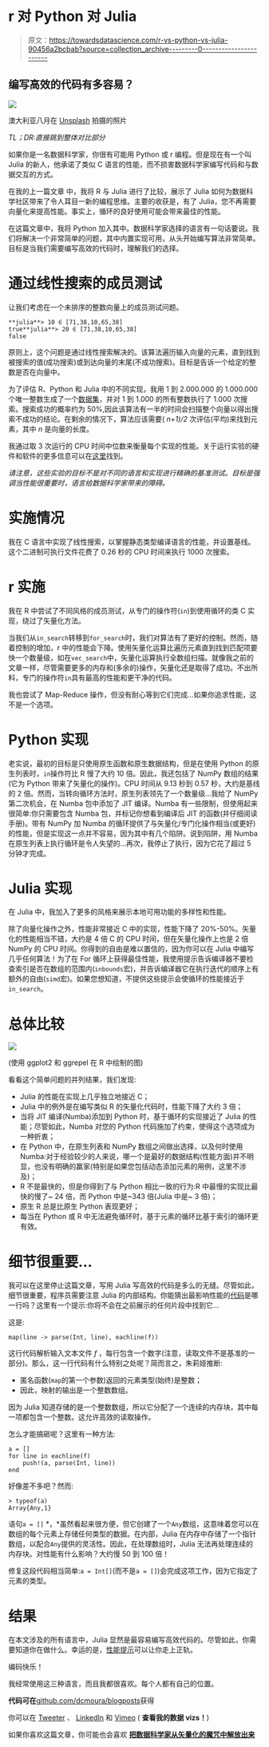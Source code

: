 # r 对 Python 对 Julia

> 原文：<https://towardsdatascience.com/r-vs-python-vs-julia-90456a2bcbab?source=collection_archive---------0----------------------->

## 编写高效的代码有多容易？

![](img/d88c78d6f983123dcdf5f9a73fcd6b6b.png)

澳大利亚八月在 [Unsplash](https://unsplash.com/?utm_source=unsplash&utm_medium=referral&utm_content=creditCopyText) 拍摄的照片

*TL；DR:直接跳到整体对比部分*

如果你是一名数据科学家，你很有可能用 Python 或 r 编程。但是现在有一个叫 Julia 的新人，他承诺了类似 C 语言的性能，而不损害数据科学家编写代码和与数据交互的方式。

在我的上一篇文章 中，我将 R 与 Julia 进行了比较，展示了 Julia 如何为数据科学社区带来了令人耳目一新的编程思维。主要的收获是，有了 Julia，您不再需要向量化来提高性能。事实上，循环的良好使用可能会带来最佳的性能。

在这篇文章中，我将 Python 加入其中。数据科学家选择的语言有一句话要说。我们将解决一个非常简单的问题，其中内置实现可用，从头开始编写算法非常简单。目标是当我们需要编写高效的代码时，理解我们的选择。

# 通过线性搜索的成员测试

让我们考虑在一个未排序的整数向量上的成员测试问题。

```
**julia**> 10 ∈ [71,38,10,65,38]
true**julia**> 20 ∈ [71,38,10,65,38]
false
```

原则上，这个问题是通过线性搜索解决的。该算法遍历输入向量的元素，直到找到被搜索的值(成功搜索)或到达向量的末尾(不成功搜索)。目标是告诉一个给定的整数是否在向量中。

为了评估 R、Python 和 Julia 中的不同实现，我用 1 到 2.000.000 的 1.000.000 个唯一整数生成了一个[数据集](https://github.com/dcmoura/blogposts/raw/master/r_python_julia/vec.txt)，并对 1 到 1.000 的所有整数执行了 1.000 次搜索。搜索成功的概率约为 50%,因此该算法有一半的时间会扫描整个向量以得出搜索不成功的结论。在剩余的情况下，算法应该需要( *n+1)/2* 次评估(平均)来找到元素，其中 *n* 是向量的长度。

我通过取 3 次运行的 CPU 时间中位数来衡量每个实现的性能。关于运行实验的硬件和软件的更多信息可以在[这里](https://github.com/dcmoura/blogposts/blob/master/r_python_julia/README)找到。

*请注意，这些实验的目标不是对不同的语言和实现进行精确的基准测试。目标是强调当性能很重要时，语言给数据科学家带来的障碍。*

# 实施情况

我在 C 语言中实现了线性搜索，以掌握静态类型编译语言的性能，并设置基线。这个二进制可执行文件花费了 0.26 秒的 CPU 时间来执行 1000 次搜索。

# r 实施

我在 R 中尝试了不同风格的成员测试，从专门的操作符(`in`)到使用循环的类 C 实现，绕过了矢量化方法。

当我们从`in_search`转移到`for_search`时，我们对算法有了更好的控制。然而，随着控制的增加，r 中的性能会下降。使用矢量化运算比遍历元素直到找到匹配项要快一个数量级，如在`vec_search`中，矢量化运算执行全数组扫描。就像我之前的文章一样，尽管需要更多的内存和(多余的)操作，矢量化还是取得了成功。不出所料，专门的操作符`in`具有最高的性能和更干净的代码。

我也尝试了 Map-Reduce 操作，但没有耐心等到它们完成…如果你追求性能，这不是一个选项。

# Python 实现

老实说，最初的目标是只使用原生函数和原生数据结构，但是在使用 Python 的原生列表时，`in`操作符比 R 慢了大约 10 倍。因此，我还包括了 NumPy 数组的结果(它为 Python 带来了矢量化的操作)。CPU 时间从 9.13 秒到 0.57 秒，大约是基线的 2 倍。然而，当转向循环方法时，原生列表领先了一个数量级…我给了 NumPy 第二次机会，在 Numba 包中添加了 JIT 编译。Numba 有一些限制，但使用起来很简单:你只需要包含 Numba 包，并标记你想看到编译后 JIT 的函数(并仔细阅读手册)。带有 NumPy 加 Numba 的循环提供了与矢量化/专门化操作相当(或更好)的性能，但是实现这一点并不容易，因为其中有几个陷阱。说到陷阱，用 Numba 在原生列表上执行循环是令人失望的…再次，我停止了执行，因为它花了超过 5 分钟才完成。

# Julia 实现

在 Julia 中，我加入了更多的风格来展示本地可用功能的多样性和性能。

除了向量化操作之外，性能非常接近 C 中的实现，性能下降了 20%-50%。矢量化的性能相当不错，大约是 4 倍 C 的 CPU 时间，但在矢量化操作上也是 2 倍 NumPy 的 CPU 时间。你得到的自由是难以置信的，因为你可以在 Julia 中编写几乎任何算法！为了在 For 循环上获得最佳性能，我使用提示告诉编译器不要检查索引是否在数组的范围内(`inbounds`宏)，并告诉编译器它在执行迭代的顺序上有额外的自由(`simd`宏)。如果您想知道，不提供这些提示会使循环的性能接近于`in_search`。

# 总体比较

![](img/c94e8bbf56a5a0297d5859d9a28ecd74.png)

(使用 ggplot2 和 ggrepel 在 R 中绘制的图)

看看这个简单问题的并列结果，我们发现:

*   Julia 的性能在实现上几乎独立地接近 C；
*   Julia 中的例外是在编写类似 R 的矢量化代码时，性能下降了大约 3 倍；
*   当将 JIT 编译(Numba)添加到 Python 时，基于循环的实现接近了 Julia 的性能；尽管如此，Numba 对您的 Python 代码施加了约束，使得这个选项成为一种折衷；
*   在 Python 中，在原生列表和 NumPy 数组之间做出选择，以及何时使用 Numba:对于经验较少的人来说，哪一个是最好的数据结构(性能方面)并不明显，也没有明确的赢家(特别是如果您包括动态添加元素的用例，这里不涉及)；
*   R 不是最快的，但是你得到了与 Python 相比一致的行为:R 中最慢的实现比最快的慢了~ 24 倍，而 Python 中是~343 倍(Julia 中是~ 3 倍)；
*   原生 R 总是比原生 Python 表现更好；
*   每当在 Python 或 R 中无法避免循环时，基于元素的循环比基于索引的循环更有效。

# 细节很重要…

我可以在这里停止这篇文章，写用 Julia 写高效的代码是多么的无缝。尽管如此，细节很重要，程序员需要注意 Julia 的内部结构。你能猜出最影响性能的[代码](https://github.com/dcmoura/blogposts/blob/master/r_python_julia/linear_search.jl)是哪一行吗？这里有一个提示:你将不会在之前展示的任何片段中找到它…

这是:

```
map(line -> parse(Int, line), eachline(f))
```

这行代码解析输入文本文件 *f* ，每行包含一个数字(注意，读取文件不是基准的一部分)。那么，这一行代码有什么特别之处呢？简而言之，朱莉娅推断:

*   匿名函数(`map`的第一个参数)返回的元素类型(始终)是整数；
*   因此，映射的输出是一个整数数组。

因为 Julia 知道存储的是一个整数数组，所以它分配了一个连续的内存块，其中每一项都包含一个整数。这允许高效的读取操作。

怎么才能搞砸呢？这里有一种方法:

```
a = []
for line in eachline(f)
    push!(a, parse(Int, line))
end
```

好像差不多吧？然而:

```
> typeof(a)
Array{Any,1}
```

语句`a = []` *，*虽然看起来很方便，但它创建了一个`Any`数组，这意味着您可以在数组的每个元素上存储任何类型的数据。在内部，Julia 在内存中存储了一个指针数组，以配合`Any`提供的灵活性。因此，在处理数组时，Julia 无法再处理连续的内存块。对性能有什么影响？大约慢 50 到 100 倍！

修复这段代码相当简单:`a = Int[]`(而不是`a = []`)会完成这项工作，因为它指定了元素的类型。

# 结果

在本文涉及的所有语言中，Julia 显然是最容易编写高效代码的。尽管如此，你需要知道你在做什么。幸运的是，[性能提示](https://docs.julialang.org/en/v1/manual/performance-tips/)可以让你走上正轨。

编码快乐！

我经常使用这三种语言，而且我都很喜欢。每个人都有自己的位置。

**代码可在**[github.com/dcmoura/blogposts](https://github.com/dcmoura/blogposts)获得

你可以在 [Tweeter](https://twitter.com/daniel_c_moura) 、 [LinkedIn](https://www.linkedin.com/in/dmoura/) 和 [Vimeo](https://vimeo.com/danielcmoura) ( **查看我的数据 vizs！**)

如果你喜欢这篇文章，你可能也会喜欢 [**把数据科学家从矢量化的魔咒中解放出来**](/freeing-the-data-scientist-mind-from-the-curse-of-vectorization-11634c370107)